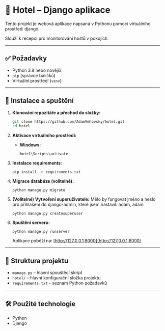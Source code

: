 # 🏨 Hotel – Django aplikace

Tento projekt je webová aplikace napsaná v Pythonu pomocí virtuálního prostředí django.

Slouží k recepci pro monitorování hostů v pokojích.

---

## ✅ Požadavky

- Python 3.8 nebo novější
- `pip` (správce balíčků)
- Virtuální prostředí (`venv`)

---

## 🚀 Instalace a spuštění

1. **Klonování repozitáře a přechod do složky:**

    ```bash
    git clone https://github.com/AdamVehovsky/hotel.git
    cd hotel
    ```

2. **Aktivace virtuálního prostředí:**

    - **Windows:**
        ```
        hotel\Scripts\activate
        ```

3. **Instalace requirements:**

    ```
    pip install -r requirements.txt
    ```

4. **Migrace databáze (volitelné):**

    ```
    python manage.py migrate
    ```

5. **(Volitelné) Vytvoření superuživatele:**
   Mělo by fungovat jméno a heslo pro přihlašení do django-admin, které jsem nastavil: adam, adam

    ```
    python manage.py createsuperuser
    ```

7. **Spuštění serveru:**

    ```
    python manage.py runserver
    ```

    Aplikace poběží na: [http://127.0.0.1:8000](http://127.0.0.1:8000)

---

## 📁 Struktura projektu

- `manage.py` – hlavní spouštěcí skript
- `hotel/` – hlavní konfigurační složka projektu
- `requirements.txt` – seznam Python požadavků

---

## 🛠️ Použité technologie

- Python
- Django
